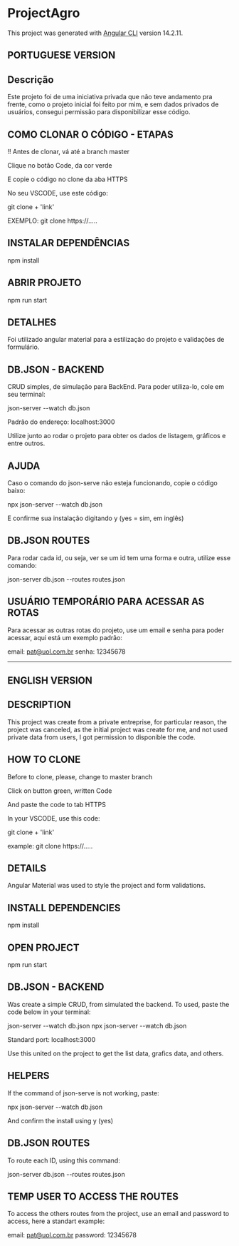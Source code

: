 # ProjectAgro

This project was generated with [Angular CLI](https://github.com/angular/angular-cli) version 14.2.11.

## PORTUGUESE VERSION

## Descrição

Este projeto foi de uma iniciativa privada que não teve andamento pra frente, como o projeto inicial foi feito por mim, e sem dados privados de usuários, consegui permissão para disponibilizar esse código.

## COMO CLONAR O CÓDIGO - ETAPAS

!! Antes de clonar, vá até a branch master

Clique no botão Code, da cor verde

E copie o código no clone da aba HTTPS

No seu VSCODE, use este código:

git clone + 'link'

EXEMPLO: git clone https://.....

## INSTALAR DEPENDÊNCIAS

npm install
## ABRIR PROJETO

npm run start
## DETALHES

Foi utilizado angular material para a estilização do projeto e validações de formulário.

## DB.JSON - BACKEND

CRUD simples, de simulação para BackEnd. Para poder utiliza-lo, cole em seu terminal:

json-server --watch db.json

Padrão do endereço: localhost:3000

Utilize junto ao rodar o projeto para obter os dados de listagem, gráficos e entre outros.


## AJUDA

Caso o comando do json-serve não esteja funcionando, copie o código baixo:

npx json-server --watch db.json

E confirme sua instalação digitando y (yes = sim, em inglês)

## DB.JSON ROUTES

Para rodar cada id, ou seja, ver se um id tem uma forma e outra, utilize esse comando:

json-server db.json --routes routes.json

## USUÁRIO TEMPORÁRIO PARA ACESSAR AS ROTAS

Para acessar as outras rotas do projeto, use um email e senha para poder acessar, aqui está um exemplo padrão:

email: pat@uol.com.br
senha: 12345678


--------------------------------------------------------------------------------------------------------------------------------------------------------------------------------------

## ENGLISH VERSION

## DESCRIPTION

This project was create from a private entreprise, for particular reason, the project was canceled, as the initial project was create for me, and not used private data from users, I got permission to disponible the code.

## HOW TO CLONE

Before to clone, please, change to master branch

Click on button green, written Code

And paste the code to tab HTTPS

In your VSCODE, use this code:

git clone + 'link'

example: git clone https://.....


## DETAILS

Angular Material was used to style the project and form validations.

## INSTALL DEPENDENCIES

npm install 

## OPEN PROJECT

npm run start

## DB.JSON - BACKEND

Was create a simple CRUD, from simulated the backend. To used, paste the code below in your terminal:

json-server --watch db.json
npx json-server --watch db.json

Standard port: localhost:3000

Use this united on the project to get the list data, grafics data, and others.

## HELPERS

If the command of json-serve is not working, paste:

npx json-server --watch db.json

And confirm the install using y (yes)

## DB.JSON ROUTES

To route each ID, using this command:

json-server db.json --routes routes.json
## TEMP USER TO ACCESS THE ROUTES

To access the others routes from the project, use an email and password to access, here a standart example:

email: pat@uol.com.br
password: 12345678
